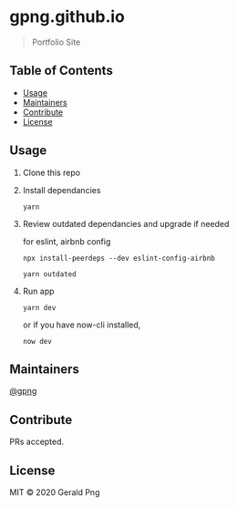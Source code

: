 # gpng.github.io

> Portfolio Site

## Table of Contents

- [Usage](#usage)
- [Maintainers](#maintainers)
- [Contribute](#contribute)
- [License](#license)

## Usage

1. Clone this repo

2. Install dependancies

   ```
   yarn
   ```

3. Review outdated dependancies and upgrade if needed

   for eslint, airbnb config

   ```
   npx install-peerdeps --dev eslint-config-airbnb
   ```

   ```
   yarn outdated
   ```

4. Run app

   ```
   yarn dev
   ```

   or if you have now-cli installed,

   ```
   now dev
   ```

## Maintainers

[@gpng](https://github.com/gpng)

## Contribute

PRs accepted.

## License

MIT © 2020 Gerald Png
